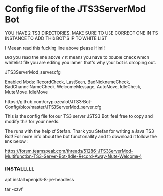 # Config file of the JTS3ServerMod Bot



<p> YOU HAVE 2 TS3 DIRECTORIES. MAKE SURE TO USE CORRECT ONE IN TS INSTANCE TO ADD THIS BOT'S IP TO WHITE LIST
<p> I Meean read this fucking line above please Himi!

<p>
<p> Did you read the line above ? It means you have to double check which whitelist file you are editing you lamer, that's why your bot is dropping out.


<p>JTS3ServerMod_server.cfg
<p>Enabled Mods: RecordCheck, LastSeen, BadNicknameCheck, BadChannelNameCheck, WelcomeMessage, AutoMove, IdleCheck, MuteMove, IdleMove

<p>
https://github.com/cryptozealot/JTS3-Bot-Config/blob/master/JTS3ServerMod_server.cfg
  
  
This is the config file for our TS3 server JSTS3 Bot, feel free to copy and modify this for your needs.
  
The runs with the help of Stefan. Thank you Stefan for writing a Java TS3 Bot!
For more info about the bot functionallity and to download it follow the link below : 
  
https://forum.teamspeak.com/threads/51286-JTS3ServerMod-Multifunction-TS3-Server-Bot-(Idle-Record-Away-Mute-Welcome-)
  

### INSTALLLLL

apt install openjdk-8-jre-headless

tar -xzvf
